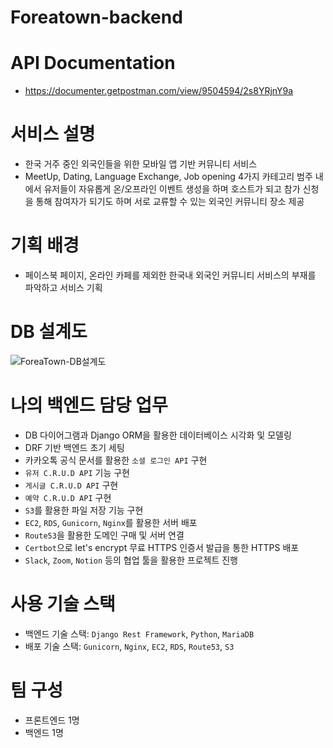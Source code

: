 # Foreatown-backend

# API Documentation
- https://documenter.getpostman.com/view/9504594/2s8YRjnY9a

# 서비스 설명

- 한국 거주 중인 외국인들을 위한 모바일 앱 기반 커뮤니티 서비스
- MeetUp, Dating, Language Exchange, Job opening 4가지 카테고리 범주 내에서 유저들이 자유롭게 온/오프라인 이벤트 생성을 하며 호스트가 되고 참가 신청을 통해 참여자가 되기도 하며 서로 교류할 수 있는 외국인 커뮤니티 장소 제공

# 기획 배경

- 페이스북 페이지, 온라인 카페를 제외한 한국내 외국인 커뮤니티 서비스의 부재를 파악하고 서비스 기획

# DB 설계도
![ForeaTown-DB설계도](https://user-images.githubusercontent.com/45405912/206362567-9d740e21-7122-4a0b-8c35-db7b08101b09.png)

# 나의 백엔드 담당 업무

- DB 다이어그램과 Django ORM을 활용한 데이터베이스 시각화 및 모델링
- DRF 기반 백엔드 초기 세팅
- 카카오톡 공식 문서를 활용한 `소셜 로그인 API` 구현
- `유저 C.R.U.D API` 기능 구현
- `게시글 C.R.U.D API` 구현
- `예약 C.R.U.D API` 구현
- `S3`를 활용한 파일 저장 기능 구현
- `EC2`, `RDS`, `Gunicorn`, `Nginx`를 활용한 서버 배포
- `Route53`을 활용한 도메인 구매 및 서버 연결
- `Certbot`으로 let's encrypt 무료 HTTPS 인증서 발급을 통한 HTTPS 배포
- `Slack`, `Zoom`, `Notion` 등의 협업 툴을 활용한 프로젝트 진행

# 사용 기술 스택

- 백엔드 기술 스택: `Django Rest Framework`, `Python`, `MariaDB`
- 배포 기술 스택: `Gunicorn`, `Nginx`, `EC2`, `RDS`, `Route53`, `S3`

# 팀 구성

- 프론트엔드 1명
- 백엔드 1명
